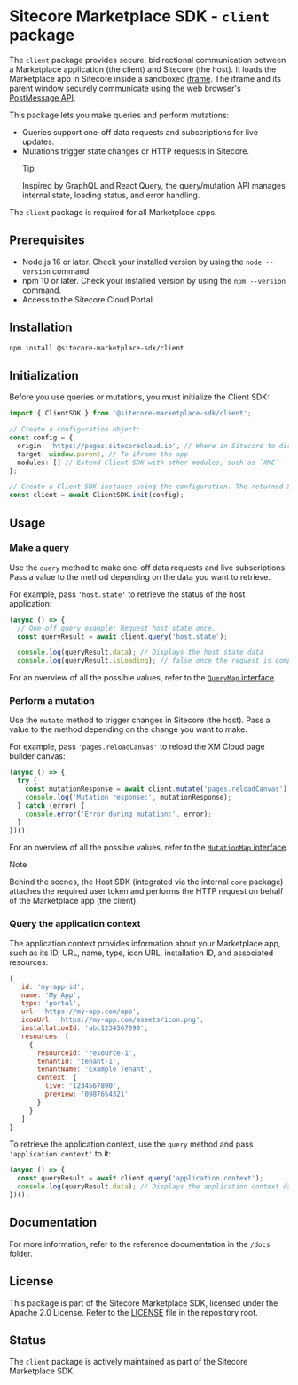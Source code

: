 # Sitecore Marketplace SDK - `client` package

The `client` package provides secure, bidirectional communication between a Marketplace application (the client) and Sitecore (the host). It loads the Marketplace app in Sitecore inside a sandboxed [iframe](https://developer.mozilla.org/en-US/docs/Web/HTML/Element/iframe). The iframe and its parent window securely communicate using the web browser's [PostMessage API](https://developer.mozilla.org/en-US/docs/Web/API/Window/postMessage).

This package lets you make queries and perform mutations:
- Queries support one-off data requests and subscriptions for live updates.
- Mutations trigger state changes or HTTP requests in Sitecore.
  > [!TIP]
  > Inspired by GraphQL and React Query, the query/mutation API manages internal state, loading status, and error handling.

The `client` package is required for all Marketplace apps.

## Prerequisites
- Node.js 16 or later. Check your installed version by using the `node --version` command.
- npm 10 or later. Check your installed version by using the `npm --version` command.
- Access to the Sitecore Cloud Portal.

## Installation

```bash
npm install @sitecore-marketplace-sdk/client
```

## Initialization

Before you use queries or mutations, you must initialize the Client SDK:

```typescript
import { ClientSDK } from '@sitecore-marketplace-sdk/client';

// Create a configuration object:
const config = {
  origin: 'https://pages.sitecorecloud.io', // Where in Sitecore to display the app
  target: window.parent, // To iframe the app
  modules: [] // Extend Client SDK with other modules, such as `XMC`
};

// Create a Client SDK instance using the configuration. The returned SDK provides a type-safe API based on your resource schema:
const client = await ClientSDK.init(config);
```

## Usage

### Make a query

Use the `query` method to make one-off data requests and live subscriptions. Pass a value to the method depending on the data you want to retrieve.

For example, pass `'host.state'` to retrieve the status of the host application:

```typescript
(async () => {
  // One-off query example: Request host state once.
  const queryResult = await client.query('host.state');

  console.log(queryResult.data); // Displays the host state data
  console.log(queryResult.isLoading); // false once the request is complete
```

For an overview of all the possible values, refer to the [`QueryMap` interface](../../docs/client/interfaces/QueryMap.md).

### Perform a mutation

Use the `mutate` method to trigger changes in Sitecore (the host). Pass a value to the method depending on the change you want to make. 

For example, pass `'pages.reloadCanvas'` to reload the XM Cloud page builder canvas:

```typescript
(async () => {
  try {
    const mutationResponse = await client.mutate('pages.reloadCanvas');
    console.log('Mutation response:', mutationResponse);
  } catch (error) {
    console.error('Error during mutation:', error);
  }
})();
```

For an overview of all the possible values, refer to the [`MutationMap` interface](../../docs/client/interfaces/MutationMap.md).

> [!NOTE]
> Behind the scenes, the Host SDK (integrated via the internal `core` package) attaches the required user token and performs the HTTP request on behalf of the Marketplace app (the client).

### Query the application context

The application context provides information about your Marketplace app, such as its ID, URL, name, type, icon URL, installation ID, and associated resources:

```javascript
{
   id: 'my-app-id',
   name: 'My App',
   type: 'portal',
   url: 'https://my-app.com/app',
   iconUrl: 'https://my-app.com/assets/icon.png',
   installationId: 'abc1234567890',
   resources: [
     {
       resourceId: 'resource-1',
       tenantId: 'tenant-1',
       tenantName: 'Example Tenant',
       context: {
         live: '1234567890', 
         preview: '0987654321'
       }
     }
   ]
}
```

To retrieve the application context, use the `query` method and pass `'application.context'` to it:

```typescript
(async () => {
  const queryResult = await client.query('application.context');
  console.log(queryResult.data); // Displays the application context data
})();
```

## Documentation

For more information, refer to the reference documentation in the `/docs` folder.

## License 
This package is part of the Sitecore Marketplace SDK, licensed under the Apache 2.0 License. Refer to the [LICENSE](../../LICENSE.md) file in the repository root.

## Status
The `client` package is actively maintained as part of the Sitecore Marketplace SDK.
